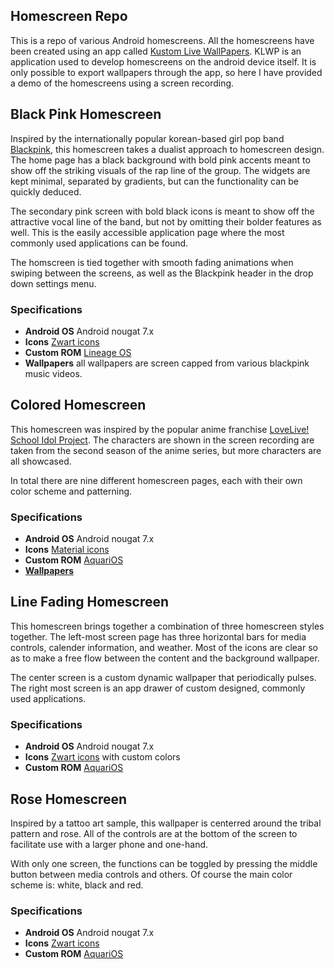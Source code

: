 ## Homescreen Repo

This is a repo of various Android homescreens. All the homescreens have been created using an app called [Kustom Live WallPapers](https://play.google.com/store/apps/details?id=org.kustom.wallpaper&hl=en_CA). KLWP is an application used to develop homescreens on the android device itself. It is only possible to export wallpapers through the app, so here I have provided a demo of the homescreens using a screen recording. 

## Black Pink Homescreen

Inspired by the internationally popular korean-based girl pop band [Blackpink](https://www.youtube.com/channel/UCOmHUn--16B90oW2L6FRR3A), this homescreen takes a dualist approach to homescreen design. The home page has a black background with bold pink accents meant to show off the striking visuals of the rap line of the group. The widgets are kept minimal, separated by gradients, but can the functionality can be quickly deduced. 

The secondary pink screen with bold black icons is meant to show off the attractive vocal line of the band, but not by omitting their bolder features as well. This is the easily accessible application page where the most commonly used applications can be found. 

The homscreen is tied together with smooth fading animations when swiping between the screens, as well as the Blackpink header in the drop down settings menu. 

### Specifications

* **Android OS** Android nougat 7.x
*  **Icons** [Zwart icons](https://play.google.com/store/apps/details?id=com.blackiconpack.zwart&hl=en_CA)
*  **Custom ROM** [Lineage OS](https://lineageos.org/)
*  **Wallpapers** all wallpapers are screen capped from various blackpink music videos. 

## Colored Homescreen

This homescreen was inspired by the popular anime franchise [LoveLive! School Idol Project](https://en.wikipedia.org/wiki/Love_Live!). The characters are shown in the screen recording are taken from the second season of the anime series, but more characters are all showcased. 

In total there are nine different homescreen pages, each with their own color scheme and patterning. 

### Specifications

* **Android OS** Android nougat 7.x
*  **Icons** [Material icons](hhttps://material.io/resources/icons/?style=baseline)
*  **Custom ROM** [AquariOS](https://androidfilehost.com/?w=profile&uid=745425885120720606)
*  [**Wallpapers**](https://mobile.alphacoders.com/by-sub-category/178057) 

## Line Fading Homescreen

This homescreen brings together a combination of three homescreen styles together. The left-most screen page has three horizontal bars for media controls, calender information, and weather. Most of the icons are clear so as to make a free flow between the content and the background wallpaper. 

The center screen is a custom dynamic wallpaper that periodically pulses. The right most screen is an app drawer of custom designed, commonly used applications. 

### Specifications

* **Android OS** Android nougat 7.x
*  **Icons** [Zwart icons](https://play.google.com/store/apps/details?id=com.blackiconpack.zwart&hl=en_CA) with custom colors
*  **Custom ROM** [AquariOS](https://androidfilehost.com/?w=profile&uid=745425885120720606)

## Rose Homescreen

Inspired by a tattoo art sample, this wallpaper is centerred around the tribal pattern and rose. All of the controls are at the bottom of the screen to facilitate use with a larger phone and one-hand. 

With only one screen, the functions can be toggled by pressing the middle button between media controls and others. Of course the main color scheme is: white, black and red.

### Specifications

* **Android OS** Android nougat 7.x
*  **Icons** [Zwart icons](https://play.google.com/store/apps/details?id=com.blackiconpack.zwart&hl=en_CA)
*  **Custom ROM** [AquariOS](https://androidfilehost.com/?w=profile&uid=745425885120720606)
